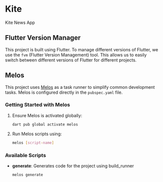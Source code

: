 # Kite

Kite News App

## Flutter Version Manager

This project is built using Flutter. To manage different versions of Flutter, we use the `fvm` (Flutter Version
Management) tool. This allows us to easily switch between different versions of Flutter for different projects.

## Melos

This project uses [Melos](https://melos.invertase.dev/) as a task runner to simplify common development tasks. Melos is
configured directly in the `pubspec.yaml` file.

### Getting Started with Melos

1. Ensure Melos is activated globally:
   ```bash
   dart pub global activate melos
   ```

2. Run Melos scripts using:
   ```bash
   melos [script-name]
   ```

### Available Scripts

- **generate**: Generates code for the project using build_runner
  ```bash
  melos generate
  ```

